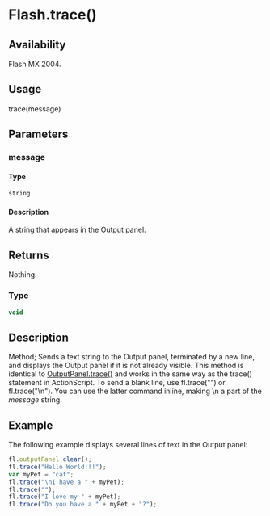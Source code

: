 # Flash.trace()

## Availability

Flash MX 2004.

## Usage

trace(message)

## Parameters

### **message**

#### Type

```typescript
string
```

#### Description

A string that appears in the Output panel.

## Returns

Nothing.

### Type

```typescript
void
```

## Description

Method; Sends a text string to the Output panel, terminated by a new line, and displays the Output panel if it is not already visible. This method is identical to [OutputPanel.trace()](../OutputPanel_object/OutputPanel2.md) and works in the same way as the trace() statement in ActionScript.
To send a blank line, use fl.trace("") or fl.trace("\\n"). You can use the latter command inline, making \\n a part of the *message* string.

## Example

The following example displays several lines of text in the Output panel:

```javascript
fl.outputPanel.clear();
fl.trace("Hello World!!!");
var myPet = "cat";
fl.trace("\nI have a " + myPet);
fl.trace("");
fl.trace("I love my " + myPet);
fl.trace("Do you have a " + myPet + "?");
```
